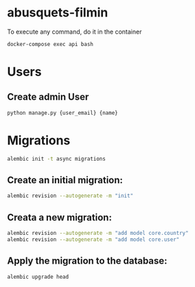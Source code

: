 # abusquets-filmin

To execute any command, do it in the container
```bash
docker-compose exec api bash
```

# Users

## Create admin User
```bash
python manage.py {user_email} {name}
```

# Migrations

```bash
alembic init -t async migrations
```

## Create an initial migration:
```bash
alembic revision --autogenerate -m "init"

```

## Creata a new migration:

```bash
alembic revision --autogenerate -m "add model core.country"
alembic revision --autogenerate -m "add model core.user"
```

## Apply the migration to the database:

```bash
alembic upgrade head
```
